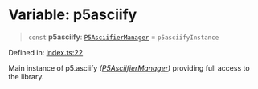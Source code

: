 # Variable: p5asciify

> `const` **p5asciify**: [`P5AsciifierManager`](../classes/P5AsciifierManager.md) = `p5asciifyInstance`

Defined in: [index.ts:22](https://github.com/humanbydefinition/p5.asciify/blob/fec90c4382e90afa818d1e2d47829d9ca98f5310/src/lib/index.ts#L22)

Main instance of p5.asciify _([P5AsciifierManager](../classes/P5AsciifierManager.md))_ providing full access to the library.
